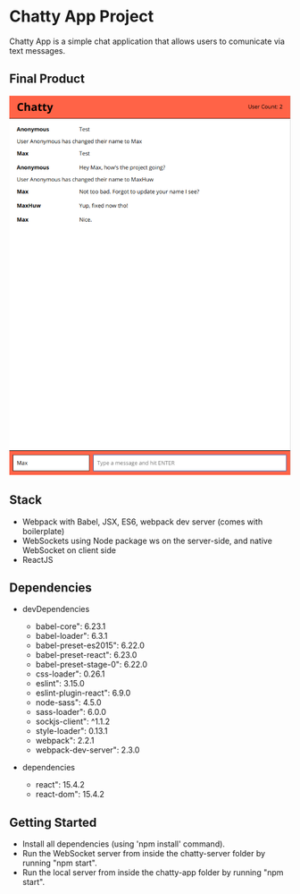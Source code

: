 # Chatty App Project

Chatty App is a simple chat application that allows users to comunicate via text messages.


## Final Product

![Screenshot of Chatty App](https://github.com/MaxHuw/chatty-app/blob/master/images/chatty-app.png?raw=true)

## Stack

* Webpack with Babel, JSX, ES6, webpack dev server (comes with boilerplate)
* WebSockets using Node package ws on the server-side, and native WebSocket on client side
* ReactJS

## Dependencies

  * devDependencies
    * babel-core": 6.23.1
    * babel-loader": 6.3.1
    * babel-preset-es2015": 6.22.0
    * babel-preset-react": 6.23.0
    * babel-preset-stage-0": 6.22.0
    * css-loader": 0.26.1
    * eslint": 3.15.0
    * eslint-plugin-react": 6.9.0
    * node-sass": 4.5.0
    * sass-loader": 6.0.0
    * sockjs-client": ^1.1.2
    * style-loader": 0.13.1
    * webpack": 2.2.1
    * webpack-dev-server": 2.3.0

  * dependencies
    * react": 15.4.2
    * react-dom": 15.4.2

## Getting Started

* Install all dependencies (using 'npm install' command).
* Run the WebSocket server from inside the chatty-server folder by running "npm start".
* Run the local server from inside the chatty-app folder by running "npm start".

